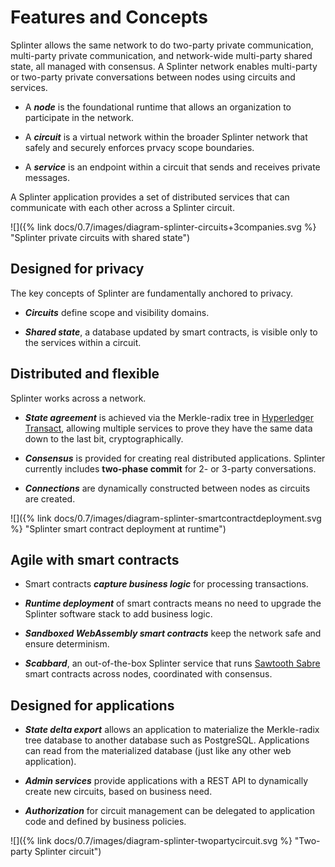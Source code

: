 # Features and Concepts

<!--
  Copyright 2018-2021 Cargill Incorporated
  Licensed under Creative Commons Attribution 4.0 International License
  https://creativecommons.org/licenses/by/4.0/
-->

Splinter allows the same network to do two-party private communication,
multi-party private communication, and network-wide multi-party shared state,
all managed with consensus. A Splinter network enables multi-party or two-party
private conversations between nodes using circuits and services.

  - A _**node**_ is the foundational runtime that allows an organization to
  participate in the network.

  - A _**circuit**_ is a virtual network within the broader Splinter network
  that safely and securely enforces prvacy scope boundaries.

  - A _**service**_ is an endpoint within a circuit that sends and receives
  private messages.

A Splinter application provides a set of distributed services that can
communicate with each other across a Splinter circuit.

![]({% link docs/0.7/images/diagram-splinter-circuits+3companies.svg %}
"Splinter private circuits with shared state")

## Designed for privacy

The key concepts of Splinter are fundamentally anchored to privacy.

   - _**Circuits**_ define scope and visibility domains.

   - _**Shared state**_, a database updated by smart contracts, is visible only
     to the services within a circuit.

## Distributed and flexible

Splinter works across a network.

   - _**State agreement**_ is achieved via the Merkle-radix tree in
     [Hyperledger Transact](https://github.com/hyperledger/transact/),
     allowing multiple services to prove they have the same data down to the
     last bit, cryptographically.

   - _**Consensus**_ is provided for creating real distributed applications.
     Splinter currently includes **two-phase commit** for 2- or 3-party
     conversations.

   - _**Connections**_ are dynamically constructed between nodes as circuits are
     created.


![]({% link docs/0.7/images/diagram-splinter-smartcontractdeployment.svg %}
"Splinter smart contract deployment at runtime")

## Agile with smart contracts

   - Smart contracts _**capture business logic**_ for processing transactions.

   - _**Runtime deployment**_ of smart contracts means no need to upgrade the
     Splinter software stack to add business logic.

   - _**Sandboxed WebAssembly smart contracts**_ keep the network safe and
     ensure determinism.

   - _**Scabbard**_, an out-of-the-box Splinter service that runs
     [Sawtooth Sabre](https://github.com/hyperledger/sawtooth-sabre)
     smart contracts across nodes, coordinated with consensus.

## Designed for applications

   - _**State delta export**_ allows an application to materialize the
     Merkle-radix tree database to another database such as PostgreSQL.
     Applications can read from the materialized database (just like any other
     web application).

   - _**Admin services**_ provide applications with a REST API to dynamically
     create new circuits, based on business need.

   - _**Authorization**_ for circuit management can be delegated to application
     code and defined by business policies.

![]({% link docs/0.7/images/diagram-splinter-twopartycircuit.svg %}
"Two-party Splinter circuit")

